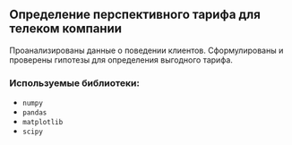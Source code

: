 ## Определение перспективного тарифа для телеком компании

Проанализированы данные о поведении клиентов. Сформулированы и проверены гипотезы для определения выгодного тарифа.


### Используемые библиотеки:
- `numpy`
- `pandas`
- `matplotlib`
- `scipy`